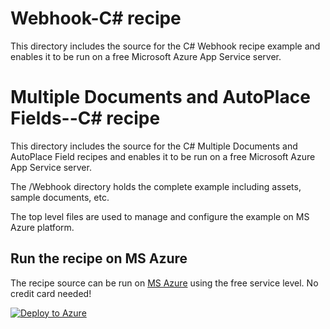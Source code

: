 # Webhook-C# recipe
This directory includes the source for the C# Webhook recipe example and enables it to be run on a free Microsoft Azure App Service server.

# Multiple Documents and AutoPlace Fields--C# recipe
This directory includes the source for the C# Multiple Documents and AutoPlace Field recipes and enables it to be run on a free Microsoft Azure App Service server.

The /Webhook directory holds the complete example including assets, sample documents, etc.

The top level files are used to manage and configure the example on MS Azure platform.

## Run the recipe on MS Azure 
The recipe source can be run on [MS Azure](https://portal.azure.com/) using the free service level. No credit card needed!

[![Deploy to Azure](http://azuredeploy.net/deploybutton.png)](https://azuredeploy.net/)

